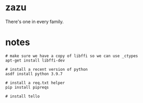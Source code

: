 # zazu
There's one in every family.

# notes

```
# make sure we have a copy of libffi so we can use _ctypes
apt-get install libffi-dev

# install a recent version of python
asdf install python 3.9.7

# install a req.txt helper
pip install pipreqs

# install tello

